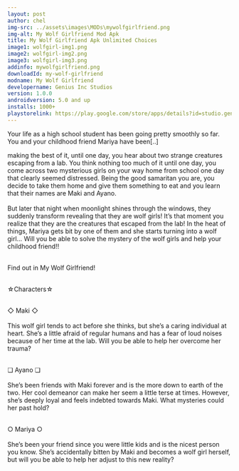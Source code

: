 ```yaml
---
layout: post
author: chel
img-src: ../assets\images\MODs\mywolfgirlfriend.png
img-alt: My Wolf Girlfriend Mod Apk
title: My Wolf Girlfriend Apk Unlimited Choices
image1: wolfgirl-img1.png
image2: wolfgirl-img2.png 
image3: wolfgirl-img3.png
addinfo: mywolfgirlfriend.png
downloadId: my-wolf-girlfriend
modname: My Wolf Girlfriend
developername: Genius Inc Studios
version: 1.0.0
androidversion: 5.0 and up
installs: 1000+
playstorelink: https://play.google.com/store/apps/details?id=studio.genius.wolfbishoujo
---
```

<p>Your life as a high school student has been going pretty smoothly so far. You and your childhood friend Mariya have been[..]

making the best of it, until one day, you hear about two strange creatures escaping from a lab. You think nothing too much of it until one day, you come across two mysterious girls on your way home from school one day that clearly seemed distressed. Being the good samaritan you are, you decide to take them home and give them something to eat and you learn that their names are Maki and Ayano.<br><br>
But later that night when moonlight shines through the windows, they suddenly transform revealing that they are wolf girls! It’s that moment you realize that they are the creatures that escaped from the lab! In the heat of things, Mariya gets bit by one of them and she starts turning into a wolf girl… Will you be able to solve the mystery of the wolf girls and help your childhood friend!!<br><br>

Find out in My Wolf Girlfriend!<br><br>

☆Characters☆<br><br>

◇ Maki ◇<br><br>
This wolf girl tends to act before she thinks, but she’s a caring individual at heart. She’s a little afraid of regular humans and has a fear of loud noises because of her time at the lab. Will you be able to help her overcome her trauma?<br><br>

❏ Ayano ❏<br><br>
She’s been friends with Maki forever and is the more down to earth of the two. Her cool demeanor can make her seem a little terse at times. However, she’s deeply loyal and feels indebted towards Maki. What mysteries could her past hold?<br><br>

○ Mariya ○<br><br>
She’s been your friend since you were little kids and is the nicest person you know. She’s accidentally bitten by Maki and becomes a wolf girl herself, but will you be able to help her adjust to this new reality?</p>